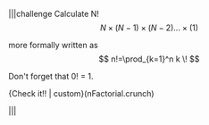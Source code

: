 |||challenge
Calculate N! $$ N \times (N-1) \times (N-2) ...  \times (1) $$

more formally written as $$ n!=\prod_{k=1}^n k \! $$

Don't forget that 0! = 1.

{Check it!! | custom}(nFactorial.crunch)

|||